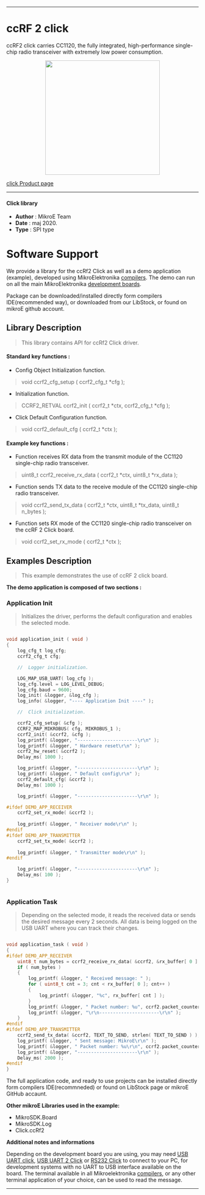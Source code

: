 
---
# ccRF 2 click

ccRF2 click carries CC1120, the fully integrated, high-performance single-chip radio transceiver with extremely low power consumption.

<p align="center">
  <img src="https://download.mikroe.com/images/click_for_ide/ccrf2_click.png" height=300px>
</p>

[click Product page](https://www.mikroe.com/ccrf-2-click)

---


#### Click library 

- **Author**        : MikroE Team
- **Date**          : maj 2020.
- **Type**          : SPI type


# Software Support

We provide a library for the ccRf2 Click 
as well as a demo application (example), developed using MikroElektronika 
[compilers](https://shop.mikroe.com/compilers). 
The demo can run on all the main MikroElektronika [development boards](https://shop.mikroe.com/development-boards).

Package can be downloaded/installed directly form compilers IDE(recommended way), or downloaded from our LibStock, or found on mikroE github account. 

## Library Description

> This library contains API for ccRf2 Click driver.

#### Standard key functions :

- Config Object Initialization function.
> void ccrf2_cfg_setup ( ccrf2_cfg_t *cfg ); 
 
- Initialization function.
> CCRF2_RETVAL ccrf2_init ( ccrf2_t *ctx, ccrf2_cfg_t *cfg );

- Click Default Configuration function.
> void ccrf2_default_cfg ( ccrf2_t *ctx );


#### Example key functions :

- Function receives RX data from the transmit module of the CC1120 single-chip radio transceiver.
> uint8_t ccrf2_receive_rx_data ( ccrf2_t *ctx, uint8_t *rx_data );
 
- Function sends TX data to the receive module of the CC1120 single-chip radio transceiver.
> void ccrf2_send_tx_data ( ccrf2_t *ctx, uint8_t *tx_data, uint8_t n_bytes );

- Function sets RX mode of the CC1120 single-chip radio transceiver on the ccRF 2 Click board.
> void ccrf2_set_rx_mode ( ccrf2_t *ctx );

## Examples Description

> This example demonstrates the use of ccRF 2 click board.

**The demo application is composed of two sections :**

### Application Init 

> Initializes the driver, performs the default configuration and enables the selected mode.

```c

void application_init ( void )
{
    log_cfg_t log_cfg;
    ccrf2_cfg_t cfg;

    //  Logger initialization.

    LOG_MAP_USB_UART( log_cfg );
    log_cfg.level = LOG_LEVEL_DEBUG;
    log_cfg.baud = 9600;
    log_init( &logger, &log_cfg );
    log_info( &logger, "---- Application Init ----" );

    //  Click initialization.

    ccrf2_cfg_setup( &cfg );
    CCRF2_MAP_MIKROBUS( cfg, MIKROBUS_1 );
    ccrf2_init( &ccrf2, &cfg );
    log_printf( &logger, "----------------------\r\n" );
    log_printf( &logger, " Hardware reset\r\n" );
    ccrf2_hw_reset( &ccrf2 );
    Delay_ms( 1000 );

    log_printf( &logger, "----------------------\r\n" );
    log_printf( &logger, " Default config\r\n" );
    ccrf2_default_cfg( &ccrf2 );
    Delay_ms( 1000 );

    log_printf( &logger, "----------------------\r\n" );

#ifdef DEMO_APP_RECEIVER
    ccrf2_set_rx_mode( &ccrf2 );
    
    log_printf( &logger, " Receiver mode\r\n" );
#endif
#ifdef DEMO_APP_TRANSMITTER
    ccrf2_set_tx_mode( &ccrf2 );
    
    log_printf( &logger, " Transmitter mode\r\n" );
#endif

    log_printf( &logger, "----------------------\r\n" );
    Delay_ms( 100 );
}
  
```

### Application Task

> Depending on the selected mode, it reads the received data or sends the desired message
> every 2 seconds. All data is being logged on the USB UART where you can track their changes.

```c

void application_task ( void )
{
#ifdef DEMO_APP_RECEIVER
    uint8_t num_bytes = ccrf2_receive_rx_data( &ccrf2, &rx_buffer[ 0 ] );
    if ( num_bytes )
    {
        log_printf( &logger, " Received message: " );
        for ( uint8_t cnt = 3; cnt < rx_buffer[ 0 ]; cnt++ )
        {
            log_printf( &logger, "%c", rx_buffer[ cnt ] );
        }
        log_printf( &logger, " Packet number: %u", ccrf2.packet_counter );
        log_printf( &logger, "\r\n----------------------\r\n" );
    }
#endif
#ifdef DEMO_APP_TRANSMITTER
    ccrf2_send_tx_data( &ccrf2, TEXT_TO_SEND, strlen( TEXT_TO_SEND ) );
    log_printf( &logger, " Sent message: MikroE\r\n" );
    log_printf( &logger, " Packet number: %u\r\n", ccrf2.packet_counter );
    log_printf( &logger, "----------------------\r\n" );
    Delay_ms( 2000 );
#endif
}

```


The full application code, and ready to use projects can be  installed directly form compilers IDE(recommneded) or found on LibStock page or mikroE GitHub accaunt.

**Other mikroE Libraries used in the example:** 

- MikroSDK.Board
- MikroSDK.Log
- Click.ccRf2

**Additional notes and informations**

Depending on the development board you are using, you may need 
[USB UART click](https://shop.mikroe.com/usb-uart-click), 
[USB UART 2 Click](https://shop.mikroe.com/usb-uart-2-click) or 
[RS232 Click](https://shop.mikroe.com/rs232-click) to connect to your PC, for 
development systems with no UART to USB interface available on the board. The 
terminal available in all Mikroelektronika 
[compilers](https://shop.mikroe.com/compilers), or any other terminal application 
of your choice, can be used to read the message.



---
